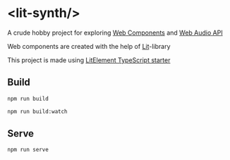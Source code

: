 # <lit-synth/\>

A crude hobby project for exploring [Web Components](https://developer.mozilla.org/en-US/docs/Web/API/Web_components) and [Web Audio API](https://developer.mozilla.org/en-US/docs/Web/API/Web_Audio_API)

Web components are created with the help of [Lit](https://lit.dev/)-library

This project is made using [LitElement TypeScript starter](https://github.com/lit/lit-element-starter-ts)

## Build

```bash
npm run build
```

```bash
npm run build:watch
```

## Serve

```bash
npm run serve
```
